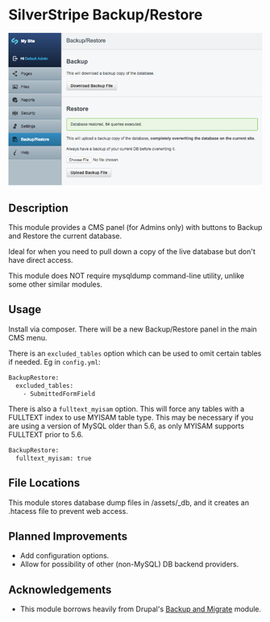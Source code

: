 # SilverStripe Backup/Restore

![Screenshot](https://raw.githubusercontent.com/bcairns/silverstripe-backuprestore/master/screenshot.png)

## Description

This module provides a CMS panel (for Admins only) with buttons to Backup and Restore the current database.

Ideal for when you need to pull down a copy of the live database but don't have direct access.

This module does NOT require mysqldump command-line utility, unlike some other similar modules.

## Usage

Install via composer.  There will be a new Backup/Restore panel in the main CMS menu.

There is an `excluded_tables` option which can be used to omit certain tables if needed.  Eg in `config.yml`:

```
BackupRestore:
  excluded_tables:
    - SubmittedFormField
```

There is also a `fulltext_myisam` option.  This will force any tables with a FULLTEXT index to use MYISAM table type. This may be necessary if you are using a version of MySQL older than 5.6, as only MYISAM supports FULLTEXT prior to 5.6.

```
BackupRestore:
  fulltext_myisam: true
```

## File Locations

This module stores database dump files in /assets/_db, and it creates an .htacess file to prevent web access.


## Planned Improvements

* Add configuration options.
* Allow for possibility of other (non-MySQL) DB backend providers.

## Acknowledgements

* This module borrows heavily from Drupal's [Backup and Migrate](https://www.drupal.org/project/backup_migrate) module.
